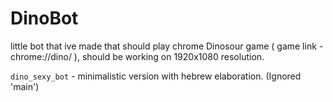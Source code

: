 # DinoBot


little bot that ive made that should play chrome Dinosour game ( game link - chrome://dino/ ), should be working on 1920x1080 resolution.


`dino_sexy_bot` - minimalistic version with hebrew elaboration. (Ignored 'main')
